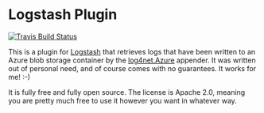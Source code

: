 # Logstash Plugin

[![Travis Build Status](https://travis-ci.org/logstash-plugins/logstash-input-example.svg)](https://travis-ci.org/logstash-plugins/logstash-input-example)

This is a plugin for [Logstash](https://github.com/elastic/logstash) that retrieves logs that have been written to an Azure blob storage container by the [log4net.Azure](http://stemarie.github.io/log4net.Azure/) appender.  It was written out of personal need, and of course comes with no guarantees.  It works for me!  :-)

It is fully free and fully open source. The license is Apache 2.0, meaning you are pretty much free to use it however you want in whatever way.
